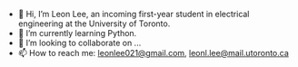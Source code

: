 - 👋 Hi, I’m Leon Lee, an incoming first-year student in electrical engineering at the University of Toronto.
- 🌱 I’m currently learning Python. 
- 💞️ I’m looking to collaborate on ...
- 📫 How to reach me: leonlee021@gmail.com, leonl.lee@mail.utoronto.ca

<!---
leonlee021/leonlee021 is a ✨ special ✨ repository because its `README.md` (this file) appears on your GitHub profile.
You can click the Preview link to take a look at your changes.
--->
